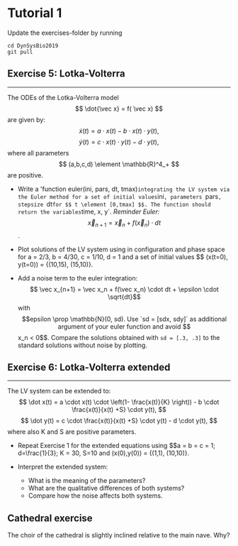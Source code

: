 # Tutorial 1

Update the exercises-folder by running

```
cd DynSysBio2019
git pull
```

## Exercise 5: Lotka-Volterra
--------------------------

The ODEs of the Lotka-Volterra model $$ \dot{\vec x} = f( \vec x) $$ are given by:
$$ \dot x(t) = a \cdot x(t) - b \cdot x(t) \cdot y(t), $$
$$ \dot y(t) = c \cdot x(t) \cdot y(t) - d \cdot y(t), $$
where all parameters $$ (a,b,c,d) \element \mathbb{R}^4_+ $$ are positive.

-   Write a 'function euler(ini, pars, dt, tmax)`
    integrating the LV system via the Euler method for a set of initial
    values `ini`, parameters `pars`, stepsize `dt` for $$ t \element [0,tmax] $$.
    The function should return the variables `time, x, y`. *Reminder Euler:*
    $$ \vec x_{n+1} = \vec x_n + f(\vec x_n) \cdot dt $$.

-   Plot solutions of the LV system using in configuration
    and phase space for a = 2/3, b =
    4/30, c = 1/10, d = 1 and a set of initial values $$ (x(t=0),
    y(t=0)) = {(10,15), (15,10)}.
-   Add a noise term to the euler integration:$$ \vec x_{n+1} = \vec x_n +
    f(\vec x_n) \cdot dt + \epsilon \cdot \sqrt{dt}$$ with $$epsilon \prop \mathbb{N}(0, sd).
    Use `sd = [sdx, sdy]` as additional argument of your
    euler function and avoid $$ x_n < 0$$. Compare
    the solutions obtained with `sd = [.3, .3]` to the standard
    solutions without noise by plotting.



## Exercise 6: Lotka-Volterra extended
-----------------------------------

The LV system can be extended to:
$$ \dot x(t) = a \cdot x(t) \cdot \left(1- \frac{x(t)}{K} \right)) - b \cdot \frac{x(t)}{x(t) +S} \cdot y(t), $$
$$ \dot y(t) = c \cdot \frac{x(t)}{x(t) +S} \cdot y(t) - d \cdot y(t), $$
where also K and S are positive parameters.

-   Repeat Exercise 1 for the extended equations using $$a = b = c = 1; d=\frac{1}{3}; K
    = 30, S=10 and (x(0),y(0)) = {(1,1), (10,10)}.

-   Interpret the extended system:
    -   What is the meaning of the parameters?
    -   What are the qualitative differences of both systems?
    -   Compare how the noise affects both systems.



## Cathedral exercise

The choir of the cathedral is slightly inclined relative to the main
nave. Why?
